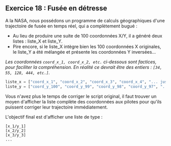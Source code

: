 ## Exercice 18 : Fusée en détresse

A la NASA, nous possédons un programme de calculs géographiques d'une trajectoire de fusée en temps réel, qui a complètement bugué : 

- Au lieu de produire une suite de 100 coordonnées X/Y, il a généré deux listes : liste_X et liste_Y.
- Pire encore, si le liste_X intègre bien les 100 coordonnées X originales, le liste_Y a été mélangée et présente les coordonnées Y inversées...

*Les coordonnées `coord_x_1, coord_x_2, etc.` ci-dessous sont factices, pour faciliter la compréhension. En réalité ce devrait être des entiers : `[34, 55, 128, 444, etc.]`.*

```python
liste_x = ["coord_x_1", "coord_x_2", "coord_x_3", "coord_x_4", "... jusqu'à coord_x_100"]
liste_y = ["coord_y_100", "coord_y_99", "coord_y_98", "coord_y_97", "... jusqu'à coord_y_1]
```

Vous n'avez plus le temps de corriger le script original, il faut trouver un moyen d'afficher la liste complète des coordonnées aux pilotes pour qu'ils puissent corriger leur trajectoire immédiatement.

L'objectif final est d'afficher une liste de type :

```text
[x_1/y_1]
[x_2/y_2]
[x_3/y_3]
...
```